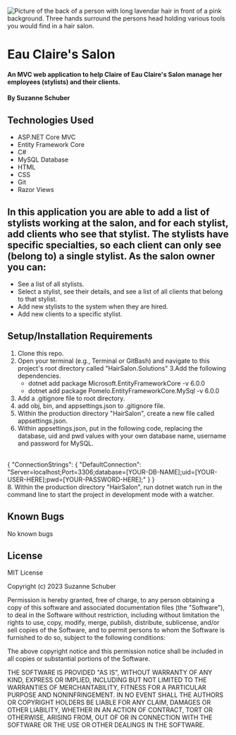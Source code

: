 ![Picture of the back of a person with long lavendar hair in front of a pink background. Three hands surround the persons head holding various tools you would find in a hair salon.](https://img.rawpixel.com/s3fs-private/rawpixel_images/website_content/s93-td-2709_1.jpg?w=800&dpr=1&fit=default&crop=default&q=65&vib=3&con=3&usm=15&bg=F4F4F3&ixlib=js-2.2.1&s=07db618226b2888df19035246bfaf8bf)
# Eau Claire's Salon
#### An MVC web application to help Claire of Eau Claire's Salon manage her employees (stylists) and their clients.
#### By Suzanne Schuber

## Technologies Used

* ASP.NET Core MVC
* Entity Framework Core
* C# 
* MySQL Database
* HTML
* CSS
* Git
* Razor Views

## In this application you are able to add a list of stylists working at the salon, and for each stylist, add clients who see that stylist. The stylists have specific specialties, so each client can only see (belong to) a single stylist. As the salon owner you can: 
* See a list of all stylists.
* Select a stylist, see their details, and see a list of all clients that belong to that stylist.
* Add new stylists to the system when they are hired.
* Add new clients to a specific stylist.

## Setup/Installation Requirements

1. Clone this repo.
2. Open your terminal (e.g., Terminal or GitBash) and navigate to this project's root directory called "HairSalon.Solutions"
3.Add the following dependencies.
   * dotnet add package Microsoft.EntityFrameworkCore -v 6.0.0
   * dotnet add package Pomelo.EntityFrameworkCore.MySql -v 6.0.0
4. Add a .gitignore file to root directory.
5. add obj, bin, and appsettings.json to .gitignore file.
6. Within the production directory "HairSalon", create a new file called appsettings.json.
7. Within appsettings.json, put in the following code, replacing the database, uid and pwd values with your own database name, username and password for MySQL.
<br> 
{
  "ConnectionStrings": {
    "DefaultConnection": "Server=localhost;Port=3306;database=[YOUR-DB-NAME];uid=[YOUR-USER-HERE];pwd=[YOUR-PASSWORD-HERE];"
  }
}
<br>
8. Within the production directory "HairSalon", run dotnet watch run in the command line to start the project in development mode with a watcher.

## Known Bugs
No known bugs

## License
MIT License

Copyright (c) 2023 Suzanne Schuber

Permission is hereby granted, free of charge, to any person obtaining a copy of this software and associated documentation files (the "Software"), to deal in the Software without restriction, including without limitation the rights to use, copy, modify, merge, publish, distribute, sublicense, and/or sell copies of the Software, and to permit persons to whom the Software is furnished to do so, subject to the following conditions:

The above copyright notice and this permission notice shall be included in all copies or substantial portions of the Software.

THE SOFTWARE IS PROVIDED "AS IS", WITHOUT WARRANTY OF ANY KIND, EXPRESS OR IMPLIED, INCLUDING BUT NOT LIMITED TO THE WARRANTIES OF MERCHANTABILITY, FITNESS FOR A PARTICULAR PURPOSE AND NONINFRINGEMENT. IN NO EVENT SHALL THE AUTHORS OR COPYRIGHT HOLDERS BE LIABLE FOR ANY CLAIM, DAMAGES OR OTHER LIABILITY, WHETHER IN AN ACTION OF CONTRACT, TORT OR OTHERWISE, ARISING FROM, OUT OF OR IN CONNECTION WITH THE SOFTWARE OR THE USE OR OTHER DEALINGS IN THE SOFTWARE.